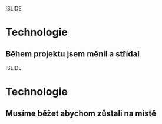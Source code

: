 !SLIDE
# Technologie

## Během projektu jsem měnil a střídal

!SLIDE
# Technologie

## Musíme běžet abychom zůstali na místě

